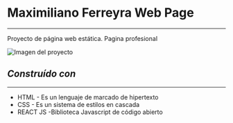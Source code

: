 # Maximiliano Ferreyra Web Page
***
Proyecto de página web estática. Pagina profesional

![Imagen del proyecto](https://github.com/maxmferreyra/Maximiliano-Ferreyra-web-page/blob/master/public/images/maximiliano-ferreryra-webPage.jpg)

## *Construído con*
-----------------

- HTML - Es un lenguaje de marcado de hipertexto
- CSS - Es un sistema de estilos en cascada
- REACT JS -Biblioteca Javascript de código abierto
